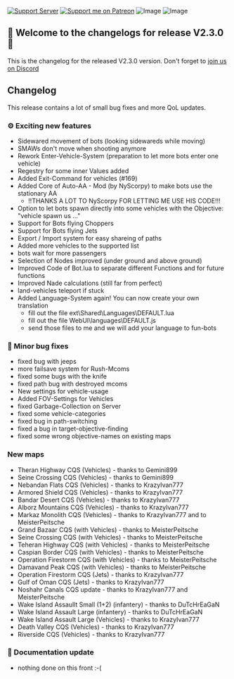 [![Support Server](https://img.shields.io/discord/862736286774198322.svg?label=Discord&logo=Discord&colorB=7289da&style=for-the-badge)](https://discord.gg/K44VsQsKnx)
[![Support me on Patreon](https://img.shields.io/endpoint.svg?url=https%3A%2F%2Fshieldsio-patreon.vercel.app%2Fapi%3Fusername%3Dfunbots%26type%3Dpatrons&style=for-the-badge)](https://patreon.com/funbots)
![Image](https://img.shields.io/github/downloads/Joe91/fun-bots/total?style=for-the-badge)
![Image](https://img.shields.io/github/stars/Joe91/fun-bots?style=for-the-badge)

## 🥳 Welcome to the changelogs for release **V2.3.0** 🥳
This is the changelog for the released V2.3.0 version. Don't forget to [join us on Discord](https://discord.funbots.dev)

## Changelog
This release contains a lot of small bug fixes and more QoL updates.

### ⚙️ Exciting new features
* Sidewared movement of bots (looking sidewareds while moving)
* SMAWs don't move when shooting anymore
* Rework Enter-Vehicle-System (preparation to let more bots enter one vehicle)
* Regestry for some inner Values added
* Added Exit-Command for vehicles (#169)
* Added Core of Auto-AA - Mod (by NyScorpy) to make bots use the stationary AA 
	* !!THANKS A LOT TO NyScorpy FOR LETTING ME USE HIS CODE!!!
* Option to let bots spawn directly into some vehicles with the Objective: "vehicle spawn us ..."
* Support for Bots flying Choppers
* Support for Bots flying Jets
* Export / Import system for easy shareing of paths
* Added more vehicles to the supported list
* bots wait for more passengers
* Selection of Nodes improved (under ground and above ground)
* Improved Code of Bot.lua to separate different Functions and for future functions
* Improved Nade calculations (still far from perfect)
* land-vehicles teleport if stuck
* Added Language-System again! You can now create your own translation
	* fill out the file ext\Shared\Languages\DEFAULT.lua
	* fill out the file WebUI\languages\DEFAULT.js 
	* send those files to me and we will add your language to fun-bots

### 🐛 Minor bug fixes
* fixed bug with jeeps
* more failsave system for Rush-Mcoms
* fixed some bugs with the knife
* fixed path bug with destroyed mcoms
* New settings for vehicle-usage
* Added FOV-Settings for Vehicles
* fixed Garbage-Collection on Server
* fixed some vehicle-categories
* fixed bug in path-switching
* fixed a bug in target-objective-finding
* fixed some wrong objective-names on existing maps

### New maps
* Theran Highway CQS (Vehicles) - thanks to Gemini899
* Seine Crossing CQS (Vehicles) - thanks to Gemini899
* Nebandan Flats CQS (Vehicles) - thanks to KrazyIvan777
* Armored Shield CQS (Vehicles) - thanks to KrazyIvan777
* Bandar Desert CQS (Vehicles) - thanks to KrazyIvan777
* Alborz Mountains CQS (Vehicles) - thanks to KrazyIvan777
* Markaz Monolith CQS (Vehicles) - thanks to KrazyIvan777 and to MeisterPeitsche
* Grand Bazaar CQS (with Vehicles) - thanks to MeisterPeitsche
* Seine Crossing CQS (with Vehicles) - thanks to MeisterPeitsche
* Teheran Highway CQS (with Vehicles) - thanks to MeisterPeitsche
* Caspian Border CQS (with Vehicles) - thanks to MeisterPeitsche
* Operation Firestorm CQS (with Vehicles) - thanks to MeisterPeitsche
* Damavand Peak CQS (with Vehicles) - thanks to MeisterPeitsche
* Operation Firestorm CQS (Jets) - thanks to KrazyIvan777
* Gulf of Oman CQS (Jets) - thanks to KrazyIvan777
* Noshahr Canals CQS update - thanks to KrazyIvan777 and MeisterPeitsche
* Wake Island Assaullt Small (1+2) (infantery) - thanks to DuTcHrEaGaN
* Wake Island Assault Large (infantery) - thanks to DuTcHrEaGaN
* Wake Island Assault Large (Vehicles) - thanks to KrazyIvan777
* Death Valley CQS (Vehicles) - thanks to KrazyIvan777
* Riverside CQS (Vehicles) - thanks to KrazyIvan777

### 📖 Documentation update
* nothing done on this front :-(